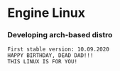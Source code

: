 # Engine Linux
### Developing arch-based distro
```
First stable version: 10.09.2020
HAPPY BIRTHDAY, DEAD DAD!!!
THIS LINUX IS FOR YOU!
```
